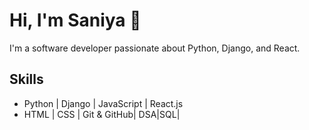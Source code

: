 # Hi, I'm Saniya 👋
I'm a software developer passionate about Python, Django, and React.

## Skills
- Python | Django | JavaScript | React.js
- HTML | CSS | Git & GitHub| DSA|SQL|

<!---
saniyajoseph112/saniyajoseph112 is a ✨ special ✨ repository because its `README.md` (this file) appears on your GitHub profile.
You can click the Preview link to take a look at your changes.
--->
